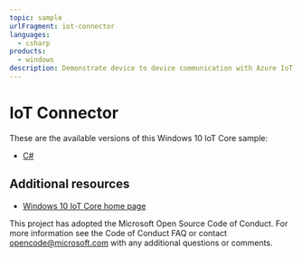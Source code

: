 ```yaml
---
topic: sample
urlFragment: iot-connector
languages: 
  - csharp
products:
  - windows
description: Demonstrate device to device communication with Azure IoT Hub.
---
```


# IoT Connector

These are the available versions of this Windows 10 IoT Core sample:

*	[C#](./CS/README.md)

## Additional resources
* [Windows 10 IoT Core home page](https://developer.microsoft.com/en-us/windows/iot/)

This project has adopted the Microsoft Open Source Code of Conduct. For more information see the Code of Conduct FAQ or contact <opencode@microsoft.com> with any additional questions or comments.
